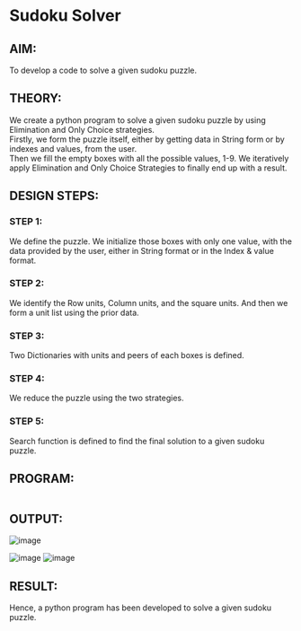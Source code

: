# Sudoku Solver
## AIM:
To develop a code to solve a given sudoku puzzle.

## THEORY:
We create a python program to solve a given sudoku puzzle by using Elimination and Only Choice strategies.<br>
Firstly, we form the puzzle itself, either by getting data in String form or by indexes and values, from the user.<br>
Then we fill the empty boxes with all the possible values, 1-9. We iteratively apply Elimination and Only Choice Strategies to finally end up with a result.

## DESIGN STEPS:

### STEP 1:
We define the puzzle. We initialize those boxes with only one value, with the data provided by the user, either in String format or in the Index & value format.
### STEP 2:
We identify the Row units, Column units, and the square units. And then we form a unit list using the prior data. 
### STEP 3:
Two Dictionaries with units and peers of each boxes is defined.
### STEP 4:
We reduce the puzzle using the two strategies. 
### STEP 5:
Search function is defined to find the final solution to a given sudoku puzzle.

## PROGRAM:
```

```

## OUTPUT:
![image](https://user-images.githubusercontent.com/75234991/172663885-04dc7a90-17e9-4427-8f63-6ef4bc0a2e83.png)

![image](https://user-images.githubusercontent.com/75234991/172663890-a72bb940-704b-4da8-9e24-e954c32189c1.png)
![image](https://user-images.githubusercontent.com/75234991/172665939-65d14d8b-675c-4f92-8979-1606560e2ac1.png)

## RESULT:
Hence, a python program has been developed to solve a given sudoku puzzle.
